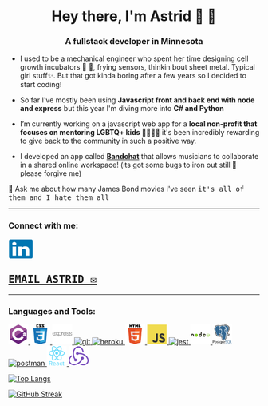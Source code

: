 <h1 align="center">Hey there, I'm Astrid 💫 🦾</h1>
<h3 align="center">A fullstack developer in Minnesota</h3>

- I used to be a mechanical engineer who spent her time designing cell growth incubators 🦠 🧫, frying sensors, thinkin bout sheet metal. Typical girl stuff✨. But that got kinda boring after a few years so I decided to start coding!
- So far I've mostly been using **Javascript front and back end with node and express** but this year I'm diving more into **C# and Python**

- I’m currently working on a javascript web app for a **local non-profit that focuses on mentoring LGBTQ+ kids 🏳️‍⚧️🏳️‍🌈** it's been incredibly rewarding to give back to the community in such a positive way. 

- I developed an app called **[Bandchat](band-chat.herokuapp.com)** that allows musicians to collaborate in a shared online workspace! (its got some bugs to iron out still 🫠 please forgive me) 

<p> 💬 Ask me about how many James Bond movies I've seen <kbd> it's all of them and I hate them all </kbd></p>

***
<h3 align="left">Connect with me:</h3>

<p align="left">
<a href="https://linkedin.com/in/astrid-pulse" target="blank"><img align="center" src=https://github.com/devicons/devicon/blob/master/icons/linkedin/linkedin-original.svg height="40" width="50" /></a>
</p>
<kbd><h2><a href="mailto:astridcpulse@gmail.com" target="_blank" rel="noreferrer"> EMAIL ASTRID ✉️ </a></h3></kbd>

  ***
<h3 align="left">Languages and Tools:</h3>
<p align="left"> <a href="https://www.w3schools.com/cs/" target="_blank" rel="noreferrer"> <img src="https://raw.githubusercontent.com/devicons/devicon/master/icons/csharp/csharp-original.svg" alt="csharp" width="40" height="40"/> </a> <a href="https://www.w3schools.com/css/" target="_blank" rel="noreferrer"> <img src="https://raw.githubusercontent.com/devicons/devicon/master/icons/css3/css3-original-wordmark.svg" alt="css3" width="40" height="40"/> </a> <a href="https://expressjs.com" target="_blank" rel="noreferrer"> <img src="https://raw.githubusercontent.com/devicons/devicon/master/icons/express/express-original-wordmark.svg" alt="express" width="40" height="40"/> </a> <a href="https://git-scm.com/" target="_blank" rel="noreferrer"> <img src="https://www.vectorlogo.zone/logos/git-scm/git-scm-icon.svg" alt="git" width="40" height="40"/> </a> <a href="https://heroku.com" target="_blank" rel="noreferrer"> <img src="https://www.vectorlogo.zone/logos/heroku/heroku-icon.svg" alt="heroku" width="40" height="40"/> </a> <a href="https://www.w3.org/html/" target="_blank" rel="noreferrer"> <img src="https://raw.githubusercontent.com/devicons/devicon/master/icons/html5/html5-original-wordmark.svg" alt="html5" width="40" height="40"/> </a> <a href="https://developer.mozilla.org/en-US/docs/Web/JavaScript" target="_blank" rel="noreferrer"> <img src="https://raw.githubusercontent.com/devicons/devicon/master/icons/javascript/javascript-original.svg" alt="javascript" width="40" height="40"/> </a> <a href="https://jestjs.io" target="_blank" rel="noreferrer"> <img src="https://www.vectorlogo.zone/logos/jestjsio/jestjsio-icon.svg" alt="jest" width="40" height="40"/> </a> <a href="https://nodejs.org" target="_blank" rel="noreferrer"> <img src="https://raw.githubusercontent.com/devicons/devicon/master/icons/nodejs/nodejs-original-wordmark.svg" alt="nodejs" width="40" height="40"/> </a> <a href="https://www.postgresql.org" target="_blank" rel="noreferrer"> <img src="https://raw.githubusercontent.com/devicons/devicon/master/icons/postgresql/postgresql-original-wordmark.svg" alt="postgresql" width="40" height="40"/> </a> <a href="https://postman.com" target="_blank" rel="noreferrer"> <img src="https://www.vectorlogo.zone/logos/getpostman/getpostman-icon.svg" alt="postman" width="40" height="40"/> </a> <a href="https://reactjs.org/" target="_blank" rel="noreferrer"> <img src="https://raw.githubusercontent.com/devicons/devicon/master/icons/react/react-original-wordmark.svg" alt="react" width="40" height="40"/> </a> <a href="https://redux.js.org" target="_blank" rel="noreferrer"> <img src="https://raw.githubusercontent.com/devicons/devicon/master/icons/redux/redux-original.svg" alt="redux" width="40" height="40"/> </a> </p>



[![Top Langs](https://github-readme-stats.vercel.app/api/top-langs/?username=astridcpulse&layout=compact&theme=vision-friendly-dark)](https://github.com/anuraghazra/github-readme-stats)

[![GitHub Streak](http://github-readme-streak-stats.herokuapp.com?user=astridcpulse&theme=ayu-mirage&hide_border=true&border_radius=40)](https://git.io/streak-stats)



